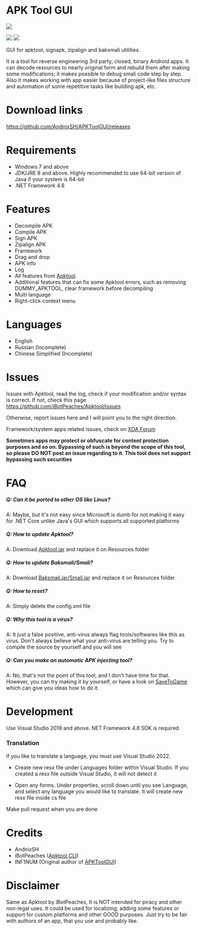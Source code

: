 # APK Tool GUI
![](https://i.imgur.com/MUuWTdW.png)

[![](https://img.shields.io/github/downloads/AndnixSH/APKToolGUI/total?style=for-the-badge)](https://github.com/AndnixSH/APKToolGUI/releases) [![](https://img.shields.io/github/v/release/andnixsh/APKToolGUI?style=for-the-badge)](https://github.com/AndnixSH/APKToolGUI/releases)

GUI for apktool, signapk, zipalign and baksmali utilities.

It is a tool for reverse engineering 3rd party, closed, binary Android apps. It can decode resources to nearly original form and rebuild them after making some modifications; it makes possible to debug smali code step by step. Also it makes working with app easier because of project-like files structure and automation of some repetitive tasks like building apk, etc.

# Download links
https://github.com/AndnixSH/APKToolGUI/releases

# Requirements
- Windows 7 and above
- JDK/JRE 8 and above. Highly recommended to use 64-bit version of Java if your system is 64-bit
- .NET Framework 4.8

# Features
- Decompile APK
- Compile APK
- Sign APK
- Zipalign APK
- Framework
- Drag and drop
- APK info
- Log
- All features from [Apktool](https://ibotpeaches.github.io/Apktool/documentation/).
- Additional features that can fix some Apktool errors, such as removing DUMMY_APKTOOL, clear framework before decompiling
- Multi language
- Right-click context menu

# Languages
- English
- Russian (Incomplete)
- Chinese Simplified (Incomplete)

# Issues
Issues with Apktool, read the log, check if your modification and/or syntax is correct. If not, check this page https://github.com/iBotPeaches/Apktool/issues

Otherwise, report issues here and I will point you to the right direction.

Framework/system apps related issues, check on [XDA Forum](https://forum.xda-developers.com/)

**Sometimes apps may protect or obfuscate for content protection purposes and so on. Bypassing of such is beyond the scope of this tool, so please DO NOT post an issue regarding to it. This tool does not support bypassing such securities**

# FAQ
##### Q: Can it be ported to other OS like Linux?
A: Maybe, but it's not easy since Microsoft is dumb for not making it easy for .NET Core unlike Java's GUI which supports all supported platforms

##### Q: How to update Apktool?
A: Download [Apktool.jar](https://github.com/iBotPeaches/Apktool/releases) and replace it on Resources folder

##### Q: How to update Baksmali/Smali?
A: Download [Baksmali.jar/Smali.jar](https://bitbucket.org/JesusFreke/smali/downloads/) and replace it on Resources folder

##### Q: How to reset?
A: Simply delete the config.xml file

##### Q: Why this tool is a virus?
A: It just a false positive, anti-virus always flag tools/softwares like this as virus. Don't always believe what your anti-virus are telling you. Try to compile the source by yourself and you will see

##### Q: Can you make an automatic APK injecting tool?
A: No, that's not the point of this tool, and I don't have time for that. However, you can try making it by yourself, or have a look on [SaveToGame](https://github.com/And42/SaveToGame) which can give you ideas how to do it.

# Development
Use Visual Studio 2019 and above. NET Framework 4.8 SDK is required

### Translation
If you like to translate a language, you must use Visual Studio 2022.

- Create new resx file under Languages folder within Visual Studio. If you created a resx file outside Visual Studio, it will not detect it

- Open any forms. Under properties, scroll down until you see Language, and select any language you would like to translate. It will create new resx file inside cs file

Make pull request when you are done

# Credits
- AndnixSH
- iBotPeaches ([Apktool CLI](https://ibotpeaches.github.io/Apktool/))
- INF1NUM (Original author of [APKToolGUI](https://github.com/INF1NUM/APKToolGUI))

# Disclaimer
Same as Apktool by iBotPeaches, It is NOT intended for piracy and other non-legal uses. It could be used for localizing, adding some features or support for custom platforms and other GOOD purposes. Just try to be fair with authors of an app, that you use and probably like.
